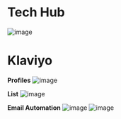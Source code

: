 # Tech Hub 
![image](https://github.com/Developer-vansh/assignment/assets/117535964/a5f7642b-cd16-4dfe-a030-13c02ec31c6e)


# Klaviyo

 **Profiles**
![image](https://github.com/Developer-vansh/assignment/assets/117535964/f9266dcd-fbff-4e10-8ea7-e09d5902d533)

 **List**
 ![image](https://github.com/Developer-vansh/assignment/assets/117535964/a4a6887b-5619-4671-82ae-a9014e678c96)

 **Email Automation**
 ![image](https://github.com/Developer-vansh/assignment/assets/117535964/4a1ec354-457c-483d-8121-d2c836507913)
 ![image](https://github.com/Developer-vansh/assignment/assets/117535964/29ac67b3-ea4d-46bc-b73b-63955ea60762)

   

  
